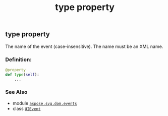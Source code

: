 ﻿---
title: type property
second_title: Aspose.SVG for Python via .NET API References
description: 
type: docs
weight: 210
url: /python-net/aspose.svg.dom.events/uievent/type/
is_root: false
---

## type property


The name of the event (case-insensitive). The name must be an XML name.
### Definition:
```python
@property
def type(self):
    ...
```

### See Also
* module [`aspose.svg.dom.events`](../../)
* class [`UIEvent`](/svg/python-net/aspose.svg.dom.events/uievent)
